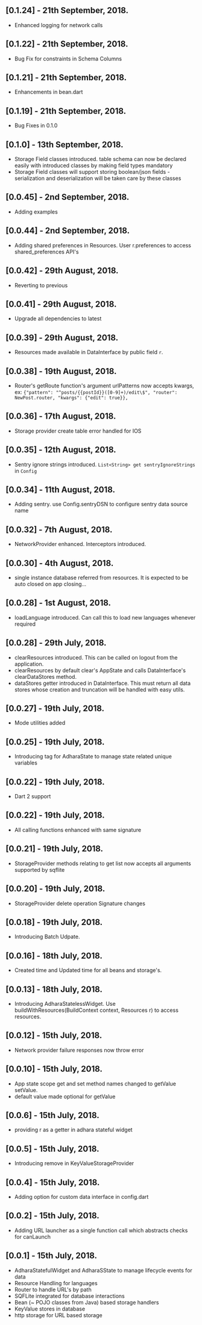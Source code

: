 ## [0.1.24] - 21th September, 2018.

* Enhanced logging for network calls

## [0.1.22] - 21th September, 2018.

* Bug Fix for constraints in Schema Columns

## [0.1.21] - 21th September, 2018.

* Enhancements in bean.dart

## [0.1.19] - 21th September, 2018.

* Bug Fixes in 0.1.0

## [0.1.0] - 13th September, 2018.

* Storage Field classes introduced. table schema can now be declared easily with introduced classes by making field types mandatory
* Storage Field classes will support storing boolean/json fields - serialization and deserialization will be taken care by these classes

## [0.0.45] - 2nd September, 2018.

* Adding examples

## [0.0.44] - 2nd September, 2018.

* Adding shared preferences in Resources. User r.preferences to access shared_preferences API's

## [0.0.42] - 29th August, 2018.

* Reverting to previous

## [0.0.41] - 29th August, 2018.

* Upgrade all dependencies to latest

## [0.0.39] - 29th August, 2018.

* Resources made available in DataInterface by public field `r`.

## [0.0.38] - 19th August, 2018.

* Router's getRoute function's argument urlPatterns now accepts kwargs, ex: `{"pattern": "^posts/{{postId}}([0-9]+)/edit\$", "router": NewPost.router, "kwargs": {"edit": true}},`

## [0.0.36] - 17th August, 2018.

* Storage provider create table error handled for IOS

## [0.0.35] - 12th August, 2018.

* Sentry ignore strings introduced. `List<String> get sentryIgnoreStrings` in `Config`

## [0.0.34] - 11th August, 2018.

* Adding sentry. use Config.sentryDSN to configure sentry data source name

## [0.0.32] - 7th August, 2018.

* NetworkProvider enhanced. Interceptors introduced.

## [0.0.30] - 4th August, 2018.

* single instance database referred from resources. It is expected to be auto closed on app closing...

## [0.0.28] - 1st August, 2018.

* loadLanguage introduced. Can call this to load new languages whenever required

## [0.0.28] - 29th July, 2018.

* clearResources introduced. This can be called on logout from the application.
* clearResources by default clear's AppState and calls DataInterface's clearDataStores method.
* dataStores getter introduced in DataInterface. This must return all data stores whose creation and truncation will be handled with easy utils.

## [0.0.27] - 19th July, 2018.

* Mode utilities added

## [0.0.25] - 19th July, 2018.

* Introducing tag for AdharaState to manage state related unique variables

## [0.0.22] - 19th July, 2018.

* Dart 2 support

## [0.0.22] - 19th July, 2018.

* All calling functions enhanced with same signature

## [0.0.21] - 19th July, 2018.

* StorageProvider methods relating to get list now accepts all arguments supported by sqflite

## [0.0.20] - 19th July, 2018.

* StorageProvider delete operation Signature changes

## [0.0.18] - 19th July, 2018.

* Introducing Batch Udpate.

## [0.0.16] - 18th July, 2018.

* Created time and Updated time for all beans and storage's.

## [0.0.13] - 18th July, 2018.

* Introducing AdharaStatelessWidget. Use buildWithResources(BuildContext context, Resources r) to access resources.

## [0.0.12] - 15th July, 2018.

* Network provider failure responses now throw error

## [0.0.10] - 15th July, 2018.

* App state scope get and set method names changed to getValue setValue.
* default value made optional for getValue

## [0.0.6] - 15th July, 2018.

* providing r as a getter in adhara stateful widget

## [0.0.5] - 15th July, 2018.

* Introducing remove in KeyValueStorageProvider

## [0.0.4] - 15th July, 2018.

* Adding option for custom data interface in config.dart

## [0.0.2] - 15th July, 2018.

* Adding URL launcher as a single function call which abstracts checks for canLaunch

## [0.0.1] - 15th July, 2018.

* AdharaStatefulWidget and AdharaSState to manage lifecycle events for data
* Resource Handling for languages
* Router to handle URL's by path
* SQFLite integrated for database interactions
* Bean (~ POJO classes from Java) based storage handlers
* KeyValue stores in database
* http storage for URL based storage